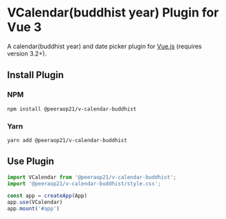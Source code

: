 # VCalendar(buddhist year) Plugin for Vue 3

A calendar(buddhist year) and date picker plugin for [Vue.js](https://vuejs.org) (requires version 3.2+).


## Install Plugin

### NPM

```shell
npm install @peeraop21/v-calendar-buddhist
```

### Yarn

```shell
yarn add @peeraop21/v-calendar-buddhist
```

## Use Plugin

```js
import VCalendar from '@peeraop21/v-calendar-buddhist';
import '@peeraop21/v-calendar-buddhist/style.css';

const app = createApp(App)
app.use(VCalendar)
app.mount('#app')
```

